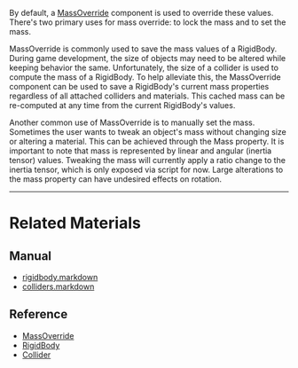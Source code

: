 By default, a [MassOverride](https://github.com/zeroengineteam/ZeroDocs/blob/master/code_reference/class_reference/massoverride.markdown) component is used to override these values. There's two primary uses for mass override: to lock the mass and to set the mass.

MassOverride is commonly used to save the mass values of a RigidBody. During game development, the size of objects may need to be altered while keeping behavior the same. Unfortunately, the size of a collider is used to compute the mass of a RigidBody. To help alleviate this, the MassOverride component can be used to save a RigidBody's current mass properties regardless of all attached colliders and materials. This cached mass can be re-computed at any time from the current RigidBody's values.

Another common use of MassOverride is to manually set the mass. Sometimes the user wants to tweak an object's mass without changing size or altering a material. This can be achieved through the Mass  property. It is important to note that mass is represented by linear and angular (inertia tensor) values. Tweaking the mass will currently apply a ratio change to the inertia tensor, which is only exposed via script for now. Large alterations to the mass property can have undesired effects on rotation.

---
 #  Related Materials
 ##  Manual
- [rigidbody.markdown](https://github.com/zeroengineteam/ZeroDocs/blob/master/zero_editor_documentation/zeromanual/physics/rigidbody.markdown)
- [colliders.markdown](https://github.com/zeroengineteam/ZeroDocs/blob/master/zero_editor_documentation/zeromanual/physics/colliders.markdown)
 ##  Reference
- [MassOverride](https://github.com/zeroengineteam/ZeroDocs/blob/master/code_reference/class_reference/massoverride.markdown)
- [RigidBody](https://github.com/zeroengineteam/ZeroDocs/blob/master/code_reference/class_reference/rigidbody.markdown)
- [Collider](https://github.com/zeroengineteam/ZeroDocs/blob/master/code_reference/class_reference/collider.markdown) 

 